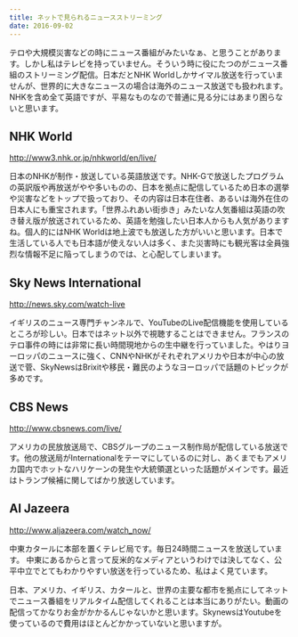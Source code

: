 ```yaml
---
title: ネットで見られるニュースストリーミング
date: 2016-09-02
---
```


テロや大規模災害などの時にニュース番組がみたいなぁ、と思うことがあります。しかし私はテレビを持っていません。そういう時に役にたつのがニュース番組のストリーミング配信。日本だとNHK Worldしかサイマル放送を行っていませんが、世界的に大きなニュースの場合は海外のニュース放送でも扱われます。NHKを含め全て英語ですが、平易なものなので普通に見る分にはあまり困らないと思います。

## NHK World

<http://www3.nhk.or.jp/nhkworld/en/live/>

日本のNHKが制作・放送している英語放送です。NHK-Gで放送したプログラムの英訳版や再放送がやや多いものの、日本を拠点に配信しているため日本の選挙や災害などをトップで扱っており、その内容は日本在住者、あるいは海外在住の日本人にも重宝されます。「世界ふれあい街歩き」みたいな人気番組は英語の吹き替え版が放送されているため、英語を勉強したい日本人からも人気がありますね。個人的にはNHK Worldは地上波でも放送した方がいいと思います。日本で生活している人でも日本語が使えない人は多く、また災害時にも観光客は全員強烈な情報不足に陥ってしまうのでは、と心配してしまいます。

## Sky News International

<http://news.sky.com/watch-live>

イギリスのニュース専門チャンネルで、YouTubeのLive配信機能を使用しているところが珍しい。日本ではネット以外で視聴することはできません。フランスのテロ事件の時には非常に長い時間現地からの生中継を行っていました。やはりヨーロッパのニュースに強く、CNNやNHKがそれぞれアメリカや日本が中心の放送で菅、SkyNewsはBrixitや移民・難民のようなヨーロッパで話題のトピックが多めです。

## CBS News

<http://www.cbsnews.com/live/>

アメリカの民放放送局で、CBSグループのニュース制作局が配信している放送です。他の放送局がInternationalをテーマにしているのに対し、あくまでもアメリカ国内でホットなハリケーンの発生や大統領選といった話題がメインです。最近はトランプ候補に関してばかり放送しています。

## Al Jazeera

<http://www.aljazeera.com/watch_now/>

中東カタールに本部を置くテレビ局です。毎日24時間ニュースを放送しています。
中東にあるからと言って反米的なメディアというわけでは決してなく、公平中立でとてもわかりやすい放送を行っているため、私はよく見ています。

日本、アメリカ、イギリス、カタールと、世界の主要な都市を拠点にしてネットでニュース番組をリアルタイム配信してくれることは本当にありがたい。動画の配信ってかなりお金がかかるんじゃないかと思います。SkynewsはYoutubeを使っているので費用はほとんどかかっていないと思いますが。
